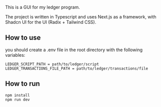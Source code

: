 This is a GUI for my ledger program.

The project is written in Typescript and uses Next.js as a framework, with Shadcn UI for the UI (Radix + Tailwind CSS).

## How to use

you should create a .env file in the root directory with the following variables:

```
LEDGER_SCRIPT_PATH = path/to/ledger/script
LEDGER_TRANSACTIONS_FILE_PATH = path/to/ledger/transactions/file
```

## How to run

```
npm install
npm run dev
```
